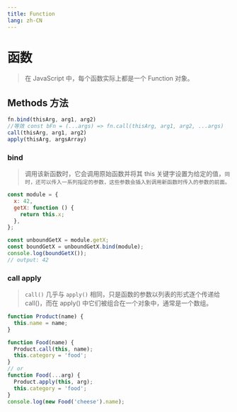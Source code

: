 ```yaml
---
title: Function
lang: zh-CN
---
```


# 函数
> 在 JavaScript 中，每个函数实际上都是一个 Function 对象。
## Methods 方法
```js
fn.bind(thisArg, arg1, arg2) 
//等效 const bFn = (...args) => fn.call(thisArg, arg1, arg2, ...args)
call(thisArg, arg1, arg2)
apply(thisArg, argsArray)
```
### bind
> 调用该新函数时，它会调用原始函数并将其 this 关键字设置为给定的值，`同时，还可以传入一系列指定的参数，这些参数会插入到调用新函数时传入的参数的前面。`
```js
const module = {
  x: 42,
  getX: function () {
    return this.x;
  },
};

const unboundGetX = module.getX;
const boundGetX = unboundGetX.bind(module);
console.log(boundGetX());
// output: 42
```
### call apply
> `call()` 几乎与 `apply()` 相同，只是函数的参数以列表的形式逐个传递给 call()，而在 apply() 中它们被组合在一个对象中，通常是一个数组。
```js
function Product(name) {
  this.name = name;
}

function Food(name) {
  Product.call(this, name);
  this.category = 'food';
}
// or
function Food(...arg) {
  Product.apply(this, arg);
  this.category = 'food';
}
console.log(new Food('cheese').name);
```